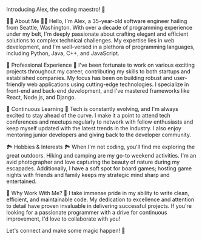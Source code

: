Introducing Alex, the coding maestro! 🚀

👨‍💻 About Me 👨‍💻
Hello, I'm Alex, a 35-year-old software engineer hailing from Seattle, Washington. With over a decade of programming experience under my belt, I'm deeply passionate about crafting elegant and efficient solutions to complex technical challenges. My expertise lies in web development, and I'm well-versed in a plethora of programming languages, including Python, Java, C++, and JavaScript.

💼 Professional Experience 💼
I've been fortunate to work on various exciting projects throughout my career, contributing my skills to both startups and established companies. My focus has been on building robust and user-friendly web applications using cutting-edge technologies. I specialize in front-end and back-end development, and I've mastered frameworks like React, Node.js, and Django.

🌱 Continuous Learning 🌱
Tech is constantly evolving, and I'm always excited to stay ahead of the curve. I make it a point to attend tech conferences and meetups regularly to network with fellow enthusiasts and keep myself updated with the latest trends in the industry. I also enjoy mentoring junior developers and giving back to the developer community.

🏞️ Hobbies & Interests 🏞️
When I'm not coding, you'll find me exploring the great outdoors. Hiking and camping are my go-to weekend activities. I'm an avid photographer and love capturing the beauty of nature during my escapades. Additionally, I have a soft spot for board games; hosting game nights with friends and family keeps my strategic mind sharp and entertained.

🌟 Why Work With Me? 🌟
I take immense pride in my ability to write clean, efficient, and maintainable code. My dedication to excellence and attention to detail have proven invaluable in delivering successful projects. If you're looking for a passionate programmer with a drive for continuous improvement, I'd love to collaborate with you!

Let's connect and make some magic happen! 🤝
